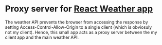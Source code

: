 # Proxy server for [React Weather app](https://github.com/MykhailoKopytskyi/ReactWeatherPageClient)
The weather API prevents the browser from accessing the response by setting Access-Control-Allow-Origin to a single client (which is obviosuly not my client).
Hence, this small app acts as a proxy server between the my client app and the main weather API.

